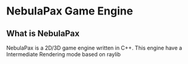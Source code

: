 # NebulaPax Game Engine

## What is NebulaPax
NebulaPax is a 2D/3D game engine written in C++. This engine have a Intermediate Rendering mode based on raylib
